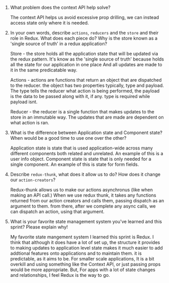 1. What problem does the context API help solve?
   
   The context API helps us avoid excessive prop drilling, we can instead access
   state only where it is needed.

1. In your own words, describe `actions`, `reducers` and the `store` and their role in Redux. What does each piece do? Why is the store known as a 'single source of truth' in a redux application?
  
   Store - the store holds all the application state that will be updated via the 
   redux pattern. It's know as the 'single source of truth' because holds all the state for our application in one place
   And all updates are made to it in the same predicatable way.
   
   Actions - actions are functions that return an object that are dispatched to the
   reducer. the object has two properties typically, type and payload. The type
   tells the reducer what action is being performed, the payload is the data to
   be passed along with it, if any. type is required while payload isnt.

   Reducer - the reducer is a single function that makes updates to the store in an immutable way. The
   updates that are made are dependent on what action is ran.


1. What is the difference between Application state and Component state? When would be a good time to use one over the other?

   Application state is state that is used application-wide across many different components both related and
   unrelated. An example of this is a user info object. Component state is state that is only needed for a
   single component. An example of this is state for form fields.

1. Describe `redux-thunk`, what does it allow us to do? How does it change our `action-creators`?

   Redux-thunk allows us to make our actions asynchronus (like when making an API call.) When we use redux thunk,
   it takes any functions returned from our action creators and calls them, passing dispatch as an argument to them.
   from there, after we complete any async calls, we can dispatch an action, using that argument.

1. What is your favorite state management system you've learned and this sprint? Please explain why!

   My favorite state mangement system I learned this sprint is Redux. I think that although it does have a lot of set
   up, the structure it provides to making updates to application level state makes it much easier to add addtional
   features onto applications and to maintain them. it is predictable, as it aims to be. For smaller scale applications,
   It is a bit overkill and using something like the Context API, or just passing props would be more appropriate. But,
   For apps with a lot of state changes and relationships, I feel Redux is the way to go.